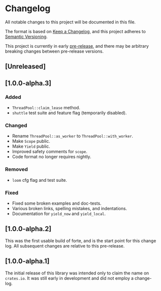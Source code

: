 # Changelog

All notable changes to this project will be documented in this file.

The format is based on [Keep a Changelog],
and this project adheres to [Semantic Versioning].

This project is currently in early [pre-release], and there may be arbitrary breaking changes between pre-release versions.

[Keep a Changelog]: https://keepachangelog.com/en/1.1.0/
[Semantic Versioning]: https://semver.org/spec/v2.0.0.html
[pre-release]: https://semver.org/spec/v2.0.0.html#spec-item-9

## [Unreleased]

## [1.0.0-alpha.3]

### Added

- `ThreadPool::claim_lease` method.
- `shuttle` test suite and feature flag (temporarily disabled).

### Changed

- Rename `ThreadPool::as_worker` to `ThreadPool::with_worker`.
- Make `Scope` public.
- Make `Yield` public. 
- Improved safety comments for `scope`.
- Code format no longer requires nightly.

### Removed

- `loom` cfg flag and test suite.

### Fixed 

- Fixed some broken examples and doc-tests.
- Various broken links, spelling mistakes, and indentations.
- Documentation for `yield_now` and `yield_local`.

## [1.0.0-alpha.2]

This was the first usable build of forte, and is the start point for this change log. All subsequent changes are relative to this pre-release.

## [1.0.0-alpha.1]

The initial release of this library was intended only to claim the name on `crates.io`. It was still early in development and did not employ a change-log.
